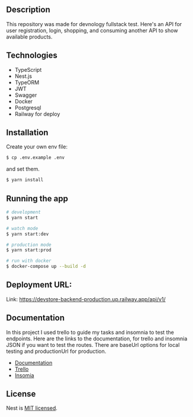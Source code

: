## Description

This repository was made for devnology fullstack test. Here's an API for user registration, login, shopping, and consuming another API to show available products.

## Technologies

- TypeScript 
- Nest.js 
- TypeORM
- JWT
- Swagger
- Docker
- Postgresql 
- Railway for deploy

## Installation

Create your own env file:

```bash
$ cp .env.example .env
```
and set them.

```bash
$ yarn install
```

## Running the app

```bash
# development
$ yarn start

# watch mode
$ yarn start:dev

# production mode
$ yarn start:prod

# run with docker
$ docker-compose up --build -d
```
## Deployment URL:

Link: https://devstore-backend-production.up.railway.app/api/v1/

## Documentation

In this project I used trello to guide my tasks and insomnia to test the endpoints. Here are the links to the documentation,
for trello and insomnia JSON if you want to test the routes. There are baseUrl options for local testing and productionUrl for production.

- [Documentation](https://devstore-backend-production.up.railway.app/api/v1/docs)
- [Trello](https://trello.com/b/EFzWyQ2t/devstore-backend)
- [Insomia](https://drive.google.com/file/d/1DfKcf2I1SKgC8hfGdsRABfC0UJ7iZHE0/view?usp=sharing)


## License

Nest is [MIT licensed](LICENSE).
